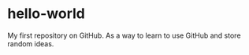 # hello-world
My first repository on GitHub. As a way to learn to use GitHub and store random ideas.
